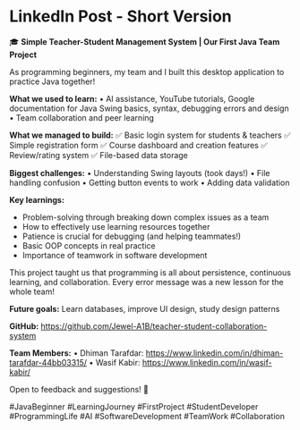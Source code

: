 # LinkedIn Post - Short Version

🎓 **Simple Teacher-Student Management System | Our First Java Team Project**

As programming beginners, my team and I built this desktop application to practice Java together!

**What we used to learn:**
• AI assistance, YouTube tutorials, Google documentation for Java Swing basics, syntax, debugging errors and design
• Team collaboration and peer learning

**What we managed to build:**
✅ Basic login system for students & teachers
✅ Simple registration form
✅ Course dashboard and creation features
✅ Review/rating system
✅ File-based data storage

**Biggest challenges:**
• Understanding Swing layouts (took days!)
• File handling confusion
• Getting button events to work
• Adding data validation

**Key learnings:**

- Problem-solving through breaking down complex issues as a team
- How to effectively use learning resources together
- Patience is crucial for debugging (and helping teammates!)
- Basic OOP concepts in real practice
- Importance of teamwork in software development

This project taught us that programming is all about persistence, continuous learning, and collaboration. Every error message was a new lesson for the whole team!

**Future goals:** Learn databases, improve UI design, study design patterns

**GitHub:** https://github.com/Jewel-A1B/teacher-student-collaboration-system

**Team Members:** 
• Dhiman Tarafdar: https://www.linkedin.com/in/dhiman-tarafdar-44bb03315/
• Wasif Kabir: https://www.linkedin.com/in/wasif-kabir/

Open to feedback and suggestions! 🚀

#JavaBeginner #LearningJourney #FirstProject #StudentDeveloper #ProgrammingLife #AI #SoftwareDevelopment #TeamWork #Collaboration
